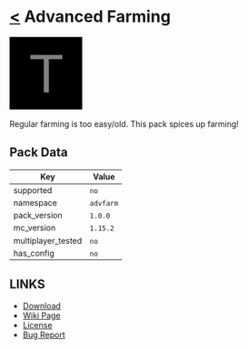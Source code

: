 # [<](../README.md) Advanced Farming

![alt](pack.png)

Regular farming is too easy/old. This pack spices up farming!

## Pack Data

| Key                | Value     |
| ------------------ | --------- |
| supported          | `no`      |
| namespace          | `advfarm` |
| pack_version       | `1.0.0`   |
| mc_version         | `1.15.2`  |
| multiplayer_tested | `no`      |
| has_config         | `no`      |

## LINKS

- [Download](https://www.curseforge.com/minecraft/customization/advanced-farming-datapack)
- [Wiki Page](https://github.com/legopitstop/Datapacks/wiki)
- [License](https://legopitstop.weebly.com/legopitstops-common-license-v2.html)
- [Bug Report](https://github.com/legopitstop/Datapacks/issues)
